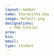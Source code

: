 ```yaml
---
layout: member
name: Sharmistha Dey
image: default.png
designations: 
  - PhD Scholar
area:
bio:
email:
type: student
---
```

